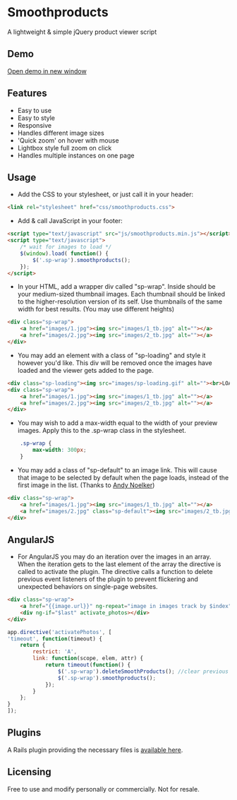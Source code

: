 # Smoothproducts
A lightweight & simple jQuery product viewer script


## Demo
<a href="http://kthornbloom.com/smoothproducts" target="_blank">Open demo in new window</a>

## Features

- Easy to use
- Easy to style
- Responsive
- Handles different image sizes
- 'Quick zoom' on hover with mouse
- Lightbox style full zoom on click
- Handles multiple instances on one page

## Usage

- Add the CSS to your stylesheet, or just call it in your header:

```html
<link rel="stylesheet" href="css/smoothproducts.css">
```
- Add & call JavaScript in your footer:

```html
<script type="text/javascript" src="js/smoothproducts.min.js"></script>
<script type="text/javascript">
    /* wait for images to load */
    $(window).load( function() {
        $('.sp-wrap').smoothproducts();
    });
</script>
```
- In your HTML, add a wrapper div called "sp-wrap". Inside should be your medium-sized thumbnail images. Each thumbnail should be linked to the higher-resolution version of its self. Use thumbnails of the same width for best results. (You may use different heights)

```html
<div class="sp-wrap">
	<a href="images/1.jpg"><img src="images/1_tb.jpg" alt=""></a>
	<a href="images/2.jpg"><img src="images/2_tb.jpg" alt=""></a>
</div>
```
- You may add an element with a class of "sp-loading" and style it however you'd like. This div will be removed once the images have loaded and the viewer gets added to the page. 

```html
<div class="sp-loading"><img src="images/sp-loading.gif" alt=""><br>LOADING IMAGES</div>
<div class="sp-wrap">
	<a href="images/1.jpg"><img src="images/1_tb.jpg" alt=""></a>
	<a href="images/2.jpg"><img src="images/2_tb.jpg" alt=""></a>
</div>
```
- You may wish to add a max-width equal to the width of your preview images. Apply this to the .sp-wrap class in the stylesheet.

```css
	.sp-wrap {
	    max-width: 300px;
	}
```
- You may add a class of "sp-default" to an image link. This will cause that image to be selected by default when the page loads, instead of the first image in the list. (Thanks to <a href="https://github.com/andynoelker">Andy Noelker</a>)

```html
<div class="sp-wrap">
	<a href="images/1.jpg"><img src="images/1_tb.jpg" alt=""></a>
	<a href="images/2.jpg" class="sp-default"><img src="images/2_tb.jpg" alt=""></a>
</div>
```

## AngularJS

- For AngularJS you may do an iteration over the images in an array. When the iteration gets to the last element of the array the directive is called to activate the plugin. The directive calls a function to delete previous event listeners of the plugin to prevent flickering and unexpected behaviors on single-page websites.

```html
<div class="sp-wrap">
	<a href="{{image.url}}" ng-repeat="image in images track by $index"><img src="{{image.tb.url}}" alt=""></a>
	<div ng-if="$last" activate_photos></div>
</div>
```

```js
app.directive('activatePhotos', [
'timeout', function(timeout) {
	return {
		restrict: 'A',
		link: function(scope, elem, attr) {
			return timeout(function() {
				$('.sp-wrap').deleteSmoothProducts(); //clear previous event listeners
				$('.sp-wrap').smoothproducts();
			});
		}
	};
}
]);
```

## Plugins

A Rails plugin providing the necessary files is [available here](https://github.com/calve/smoothproducts_rails).

## Licensing
Free to use and modify personally or commercially. Not for resale. 


